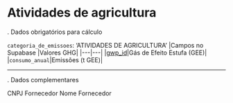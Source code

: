 # Atividades de agricultura

. Dados obrigatórios para cálculo

`categoria_de_emissoes`: ‘ATIVIDADES DE AGRICULTURA’
|Campos no Supabase	|Valores GHG|
|---|---|
|[gwp_id](https://github.com/ZNIT-Tech/documentation/blob/main/Lista%20de%20Gases.md)|Gás de Efeito Estufa (GEE)|
|`consumo_anual`|Emissões (t GEE)|

***

. Dados complementares

CNPJ Fornecedor
Nome Fornecedor
